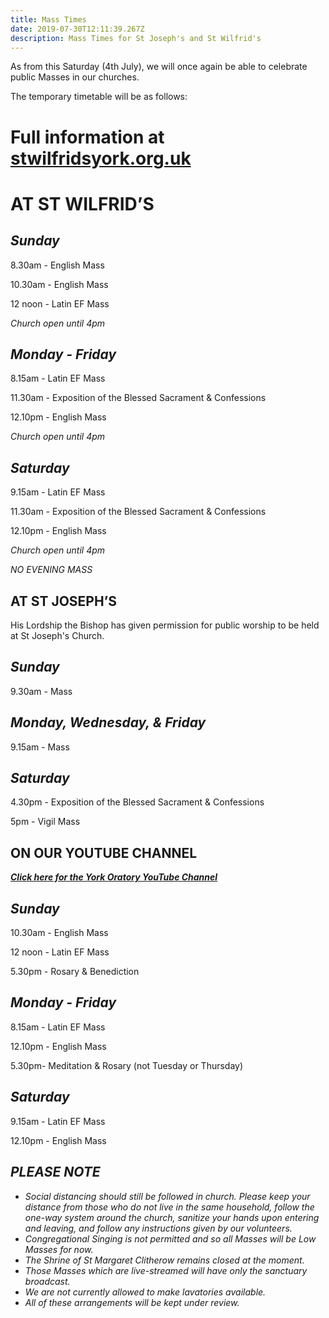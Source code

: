 ```yaml
---
title: Mass Times
date: 2019-07-30T12:11:39.267Z
description: Mass Times for St Joseph's and St Wilfrid's
---
```

As from this Saturday (4th July), we will once again be able to celebrate public Masses in our churches.

The temporary timetable will be as follows:

# **Full information at [stwilfridsyork.org.uk](stwilfridsyork.org.uk)**

# **AT ST WILFRID’S**

## ***Sunday***

8.30am - English Mass

10.30am - English Mass

12 noon - Latin EF Mass

*Church open until 4pm*

## ***Monday - Friday***

8.15am - Latin EF Mass

11.30am - Exposition of the Blessed Sacrament & Confessions

12.10pm - English Mass

*Church open until 4pm*

## ***Saturday***

9.15am - Latin EF Mass

11.30am - Exposition of the Blessed Sacrament & Confessions

12.10pm - English Mass

*Church open until 4pm*

*NO EVENING MASS*

## **AT ST JOSEPH’S**

His Lordship the Bishop has given permission for public worship to be held at St Joseph's Church.

## ***Sunday***

9.30am - Mass

## ***Monday, Wednesday, & Friday***

9.15am - Mass

## ***Saturday***

4.30pm - Exposition of the Blessed Sacrament & Confessions

5pm - Vigil Mass

## **ON OUR YOUTUBE CHANNEL**

***[Click here for the York Oratory YouTube Channel](https://www.youtube.com/channel/UCEwsSz1_fhjFlJNOFEpRtfw/videos?app=desktop)***

## ***Sunday***

10.30am - English Mass

12 noon - Latin EF Mass

5.30pm - Rosary & Benediction

## ***Monday - Friday***

8.15am - Latin EF Mass

12.10pm - English Mass

5.30pm- Meditation & Rosary (not Tuesday or Thursday)

## ***Saturday***

9.15am - Latin EF Mass

12.10pm - English Mass

## ***PLEASE NOTE***

* *Social distancing should still be followed in church. Please keep your distance from those who do not live in the same household, follow the one-way system around the church, sanitize your hands upon entering and leaving, and follow any instructions given by our volunteers.*
* *Congregational Singing is not permitted and so all Masses will be Low Masses for now.*
* *The Shrine of St Margaret Clitherow remains closed at the moment.*
* *Those Masses which are live-streamed will have only the sanctuary broadcast.*
* *We are not currently allowed to make lavatories available.*
* *All of these arrangements will be kept under review.*

